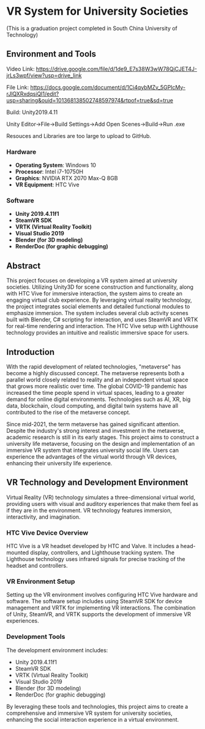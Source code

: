 # VR System for University Societies

(This is a graduation project completed in South China University of Technology)

## Environment and Tools

Video Link: https://drive.google.com/file/d/1de9_E7s38W3wW78QjCJET4J-jrLs3wpf/view?usp=drive_link

File Link: https://docs.google.com/document/d/1Ci4qybMZv_5GPIcMy-rJlQXRxdqsiQI1/edit?usp=sharing&ouid=101368138502748597974&rtpof=true&sd=true

Build: Unity2019.4.11  

Unity Editor->File->Build Settings->Add Open Scenes->Build->Run .exe

Resouces and Libraries are too large to upload to GitHub.

### Hardware

- **Operating System**: Windows 10
- **Processor**: Intel i7-10750H
- **Graphics**: NVIDIA RTX 2070 Max-Q 8GB
- **VR Equipment**: HTC Vive

### Software
- **Unity 2019.4.11f1**
- **SteamVR SDK**
- **VRTK (Virtual Reality Toolkit)**
- **Visual Studio 2019**
- **Blender (for 3D modeling)**
- **RenderDoc (for graphic debugging)**

## Abstract
This project focuses on developing a VR system aimed at university societies. Utilizing Unity3D for scene construction and functionality, along with HTC Vive for immersive interaction, the system aims to create an engaging virtual club experience. By leveraging virtual reality technology, the project integrates social elements and detailed functional modules to emphasize immersion. The system includes several club activity scenes built with Blender, C# scripting for interaction, and uses SteamVR and VRTK for real-time rendering and interaction. The HTC Vive setup with Lighthouse technology provides an intuitive and realistic immersive space for users.

## Introduction
With the rapid development of related technologies, "metaverse" has become a highly discussed concept. The metaverse represents both a parallel world closely related to reality and an independent virtual space that grows more realistic over time. The global COVID-19 pandemic has increased the time people spend in virtual spaces, leading to a greater demand for online digital environments. Technologies such as AI, XR, big data, blockchain, cloud computing, and digital twin systems have all contributed to the rise of the metaverse concept.

Since mid-2021, the term metaverse has gained significant attention. Despite the industry's strong interest and investment in the metaverse, academic research is still in its early stages. This project aims to construct a university life metaverse, focusing on the design and implementation of an immersive VR system that integrates university social life. Users can experience the advantages of the virtual world through VR devices, enhancing their university life experience.

## VR Technology and Development Environment
Virtual Reality (VR) technology simulates a three-dimensional virtual world, providing users with visual and auditory experiences that make them feel as if they are in the environment. VR technology features immersion, interactivity, and imagination.

### HTC Vive Device Overview
HTC Vive is a VR headset developed by HTC and Valve. It includes a head-mounted display, controllers, and Lighthouse tracking system. The Lighthouse technology uses infrared signals for precise tracking of the headset and controllers.

### VR Environment Setup
Setting up the VR environment involves configuring HTC Vive hardware and software. The software setup includes using SteamVR SDK for device management and VRTK for implementing VR interactions. The combination of Unity, SteamVR, and VRTK supports the development of immersive VR experiences.

### Development Tools
The development environment includes:
- Unity 2019.4.11f1
- SteamVR SDK
- VRTK (Virtual Reality Toolkit)
- Visual Studio 2019
- Blender (for 3D modeling)
- RenderDoc (for graphic debugging)

By leveraging these tools and technologies, this project aims to create a comprehensive and immersive VR system for university societies, enhancing the social interaction experience in a virtual environment.
